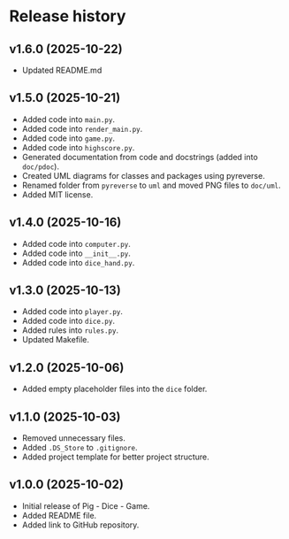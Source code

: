 Release history
========================

v1.6.0 (2025-10-22)
------------------------
* Updated README.md


v1.5.0 (2025-10-21)
------------------------

* Added code into `main.py`.
* Added code into `render_main.py`.
* Added code into `game.py`.
* Added code into `highscore.py`.
* Generated documentation from code and docstrings (added into `doc/pdoc`).
* Created UML diagrams for classes and packages using pyreverse.
* Renamed folder from `pyreverse` to `uml` and moved PNG files to `doc/uml`.
* Added MIT license.

v1.4.0 (2025-10-16)
------------------------

* Added code into `computer.py`.
* Added code into `__init__.py`.
* Added code into `dice_hand.py`.

v1.3.0 (2025-10-13)
------------------------

* Added code into `player.py`.
* Added code into `dice.py`.
* Added rules into `rules.py`.
* Updated Makefile.

v1.2.0 (2025-10-06)
------------------------

* Added empty placeholder files into the `dice` folder.

v1.1.0 (2025-10-03)
------------------------

* Removed unnecessary files.
* Added `.DS_Store` to `.gitignore`.
* Added project template for better project structure.

v1.0.0 (2025-10-02)
------------------------

* Initial release of Pig - Dice - Game.
* Added README file.
* Added link to GitHub repository.

